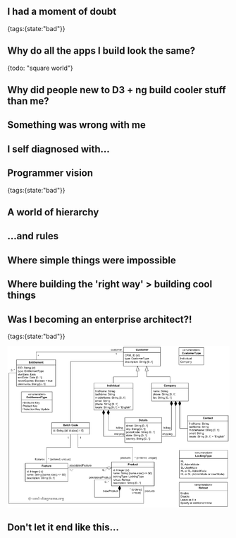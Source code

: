 ## I had a moment of doubt
{tags:{state:"bad"}}

## Why do all the apps I build look the same?
{todo: "square world"}

## Why did people new to D3 + ng build cooler stuff than me?

## Something was wrong with me

## I self diagnosed with...

## Programmer vision
{tags:{state:"bad"}}

## A world of hierarchy

## ...and rules

## Where simple things were impossible

## Where building the 'right way' > building cool things

## Was I becoming an enterprise architect?!
{tags:{state:"bad"}}

![uml, ugh](img/uml.png)

## Don't let it end like this...



